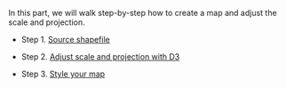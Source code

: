 In this part, we will walk step-by-step how to create a map and adjust the scale and projection.
* Step 1. [Source shapefile](Source_shapefile.md)

* Step 2. [Adjust scale and projection with D3](D3.md)

* Step 3. [Style your map](Style.md) 
